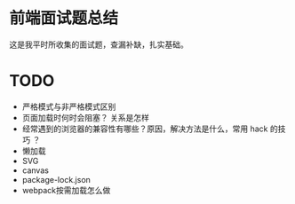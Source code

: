 # 前端面试题总结

这是我平时所收集的面试题，查漏补缺，扎实基础。


# TODO
 - 严格模式与非严格模式区别
 - 页面加载时何时会阻塞？ 关系是怎样
 - 经常遇到的浏览器的兼容性有哪些？原因，解决方法是什么，常用 hack 的技巧 ？
 - 懒加载
 - SVG
 - canvas
 - package-lock.json
 - webpack按需加载怎么做
